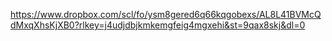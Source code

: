 https://www.dropbox.com/scl/fo/ysm8gered6q66kqgobexs/AL8L41BVMcQdMxqXhsKjXB0?rlkey=j4udjdbjkmkemgfeig4mgxehi&st=9qax8skj&dl=0